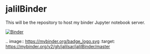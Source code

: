 # jalilBinder
This will be the repository to host my binder Jupyter notebook server.


[![Binder](https://mybinder.org/badge_logo.svg)](https://mybinder.org/v2/gh/jalilsar/jalilBinder/master)

.. image:: https://mybinder.org/badge_logo.svg
 :target: https://mybinder.org/v2/gh/jalilsar/jalilBinder/master
